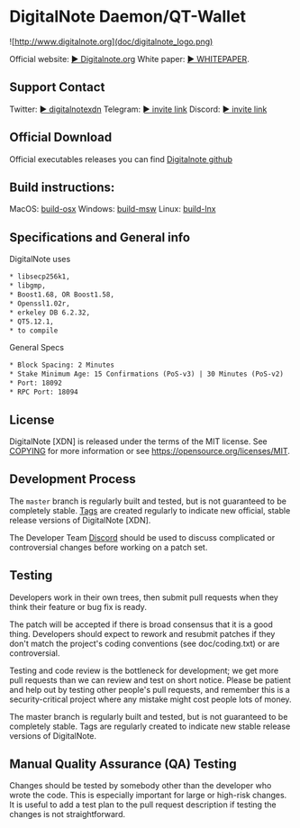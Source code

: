 DigitalNote Daemon/QT-Wallet
============================================
![http://www.digitalnote.org](doc/digitalnote_logo.png)

Official website: [► Digitalnote.org](http://www.digitalnote.org)
White paper: [► WHITEPAPER](https://digitalnote.org/wp-content/uploads/2020/02/DigitalNote_Whitepaper.pdf).


Support Contact
-------------------
Twitter: [► digitalnotexdn](https://twitter.com/digitalnotexdn)
Telegram: [► invite link](https://t.me/XDNDN)
Discord: [► invite link](https://discord.gg/4dUquty)


Official Download
-------------------
Official executables releases you can find [Digitalnote github](https://github.com/DigitalNoteXDN/DigitalNote-2/releases)


Build instructions:
-------------------
MacOS: [build-osx](/doc/build-osx.md)
Windows: [build-msw](/doc/build-msw.md)
Linux: [build-lnx](/doc/build-lnx.md)


Specifications and General info
-------------------
DigitalNote uses 

	* libsecp256k1,
	* libgmp,
	* Boost1.68, OR Boost1.58,  
	* Openssl1.02r,
	* erkeley DB 6.2.32,
	* QT5.12.1,
	* to compile

General Specs

	* Block Spacing: 2 Minutes
	* Stake Minimum Age: 15 Confirmations (PoS-v3) | 30 Minutes (PoS-v2)
	* Port: 18092
	* RPC Port: 18094


License
-------------------

DigitalNote [XDN] is released under the terms of the MIT license. See [COPYING](COPYING) for more
information or see https://opensource.org/licenses/MIT.


Development Process
-------------------

The `master` branch is regularly built and tested, but is not guaranteed to be
completely stable. [Tags](https://github.com/DigitalNoteXDN/DigitalNote-1) are created
regularly to indicate new official, stable release versions of DigitalNote [XDN].

The Developer Team [Discord](https://discord.gg/4dUquty) should be used to discuss complicated or controversial changes before working
on a patch set.


Testing
-------------------

Developers work in their own trees, then submit pull requests when they think their feature or bug fix is ready.

The patch will be accepted if there is broad consensus that it is a good thing. Developers should expect to rework and resubmit patches if they don't match the project's coding conventions (see doc/coding.txt) or are controversial.

Testing and code review is the bottleneck for development; we get more pull
requests than we can review and test on short notice. Please be patient and help out by testing
other people's pull requests, and remember this is a security-critical project where any mistake might cost people
lots of money.

The master branch is regularly built and tested, but is not guaranteed to be completely stable. Tags are regularly created to indicate new stable release versions of DigitalNote.

Manual Quality Assurance (QA) Testing
-------------------

Changes should be tested by somebody other than the developer who wrote the
code. This is especially important for large or high-risk changes. It is useful
to add a test plan to the pull request description if testing the changes is
not straightforward.
